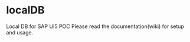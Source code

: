 localDB
=======

Local DB for SAP UI5 POC
Please read the documentation(wiki) for setup and usage.

